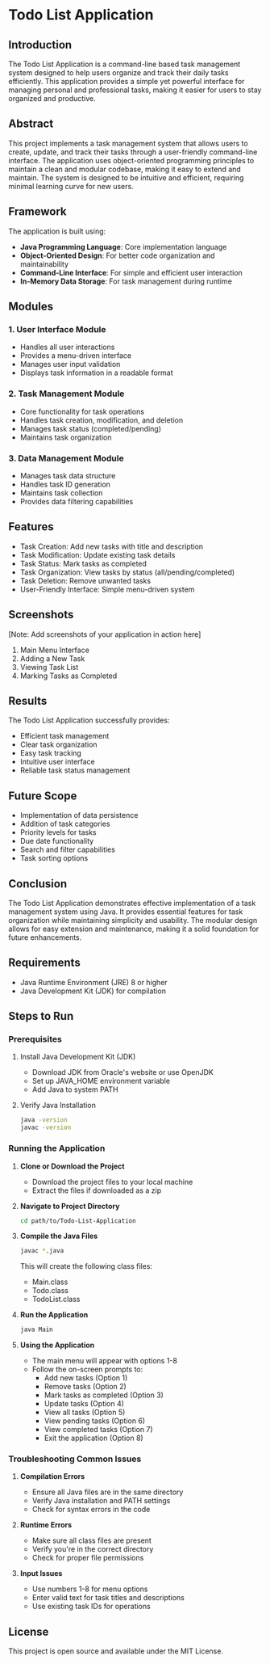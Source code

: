 # Todo List Application

## Introduction
The Todo List Application is a command-line based task management system designed to help users organize and track their daily tasks efficiently. This application provides a simple yet powerful interface for managing personal and professional tasks, making it easier for users to stay organized and productive.

## Abstract
This project implements a task management system that allows users to create, update, and track their tasks through a user-friendly command-line interface. The application uses object-oriented programming principles to maintain a clean and modular codebase, making it easy to extend and maintain. The system is designed to be intuitive and efficient, requiring minimal learning curve for new users.

## Framework
The application is built using:
- **Java Programming Language**: Core implementation language
- **Object-Oriented Design**: For better code organization and maintainability
- **Command-Line Interface**: For simple and efficient user interaction
- **In-Memory Data Storage**: For task management during runtime

## Modules

### 1. User Interface Module
- Handles all user interactions
- Provides a menu-driven interface
- Manages user input validation
- Displays task information in a readable format

### 2. Task Management Module
- Core functionality for task operations
- Handles task creation, modification, and deletion
- Manages task status (completed/pending)
- Maintains task organization

### 3. Data Management Module
- Manages task data structure
- Handles task ID generation
- Maintains task collection
- Provides data filtering capabilities

## Features
- Task Creation: Add new tasks with title and description
- Task Modification: Update existing task details
- Task Status: Mark tasks as completed
- Task Organization: View tasks by status (all/pending/completed)
- Task Deletion: Remove unwanted tasks
- User-Friendly Interface: Simple menu-driven system

## Screenshots
[Note: Add screenshots of your application in action here]
1. Main Menu Interface
2. Adding a New Task
3. Viewing Task List
4. Marking Tasks as Completed

## Results
The Todo List Application successfully provides:
- Efficient task management
- Clear task organization
- Easy task tracking
- Intuitive user interface
- Reliable task status management

## Future Scope
- Implementation of data persistence
- Addition of task categories
- Priority levels for tasks
- Due date functionality
- Search and filter capabilities
- Task sorting options

## Conclusion
The Todo List Application demonstrates effective implementation of a task management system using Java. It provides essential features for task organization while maintaining simplicity and usability. The modular design allows for easy extension and maintenance, making it a solid foundation for future enhancements.

## Requirements
- Java Runtime Environment (JRE) 8 or higher
- Java Development Kit (JDK) for compilation

## Steps to Run

### Prerequisites
1. Install Java Development Kit (JDK)
   - Download JDK from Oracle's website or use OpenJDK
   - Set up JAVA_HOME environment variable
   - Add Java to system PATH

2. Verify Java Installation
   ```bash
   java -version
   javac -version
   ```

### Running the Application

1. **Clone or Download the Project**
   - Download the project files to your local machine
   - Extract the files if downloaded as a zip

2. **Navigate to Project Directory**
   ```bash
   cd path/to/Todo-List-Application
   ```

3. **Compile the Java Files**
   ```bash
   javac *.java
   ```
   This will create the following class files:
   - Main.class
   - Todo.class
   - TodoList.class

4. **Run the Application**
   ```bash
   java Main
   ```

5. **Using the Application**
   - The main menu will appear with options 1-8
   - Follow the on-screen prompts to:
     - Add new tasks (Option 1)
     - Remove tasks (Option 2)
     - Mark tasks as completed (Option 3)
     - Update tasks (Option 4)
     - View all tasks (Option 5)
     - View pending tasks (Option 6)
     - View completed tasks (Option 7)
     - Exit the application (Option 8)

### Troubleshooting Common Issues

1. **Compilation Errors**
   - Ensure all Java files are in the same directory
   - Verify Java installation and PATH settings
   - Check for syntax errors in the code

2. **Runtime Errors**
   - Make sure all class files are present
   - Verify you're in the correct directory
   - Check for proper file permissions

3. **Input Issues**
   - Use numbers 1-8 for menu options
   - Enter valid text for task titles and descriptions
   - Use existing task IDs for operations

## License
This project is open source and available under the MIT License. 